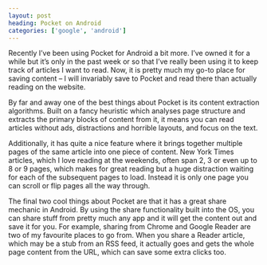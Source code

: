 ```yaml
---
layout: post
heading: Pocket on Android
categories: ['google', 'android']
---
```


Recently I’ve been using Pocket for Android a bit more. I’ve owned it for a while but it’s only in the past week or so that I’ve really been using it to keep track of articles I want to read. Now, it is pretty much my go-to place for saving content – I will invariably save to Pocket and read there than actually reading on the website.

<!-- Replace missing image from http://media.chris-alexander.co.uk/wp-content/uploads/2012/12/wpid-Screenshot_2012-12-02-09-08-38.png -->

By far and away one of the best things about Pocket is its content extraction algorithms. Built on a fancy heuristic which analyses page structure and extracts the primary blocks of content from it, it means you can read articles without ads, distractions and horrible layouts, and focus on the text.

<!-- Replace missing image from http://media.chris-alexander.co.uk/wp-content/uploads/2012/12/wpid-Screenshot_2012-12-02-09-08-48.png -->

Additionally, it has quite a nice feature where it brings together multiple pages of the same article into one piece of content. New York Times articles, which I love reading at the weekends, often span 2, 3 or even up to 8 or 9 pages, which makes for great reading but a huge distraction waiting for each of the subsequent pages to load. Instead it is only one page you can scroll or flip pages all the way through.

<!-- Replace missing image from http://media.chris-alexander.co.uk/wp-content/uploads/2012/12/wpid-Screenshot_2012-12-02-09-11-13.png -->

The final two cool things about Pocket are that it has a great share mechanic in Android. By using the share functionality built into the OS, you can share stuff from pretty much any app and it will get the content out and save it for you. For example, sharing from Chrome and Google Reader are two of my favourite places to go from. When you share a Reader article, which may be a stub from an RSS feed, it actually goes and gets the whole page content from the URL, which can save some extra clicks too.
